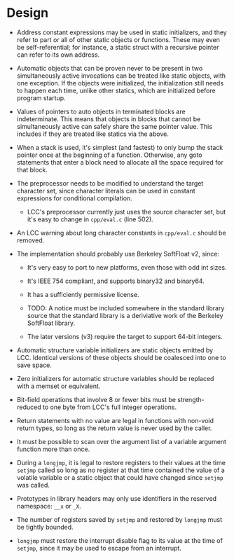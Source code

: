 # Design

* Address constant expressions may be used in static initializers, and they
    refer to part or all of other static objects or functions. These may even
    be self-referential; for instance, a static struct with a recursive
    pointer can refer to its own address.

* Automatic objects that can be proven never to be present in two
    simultaneously active invocations can be treated like static objects, with
    one exception. If the objects were initialized, the initialization still
    needs to happen each time, unlike other statics, which are initialized before
    program startup.

* Values of pointers to auto objects in terminated blocks are indeterminate.
    This means that objects in blocks that cannot be simultaneously active
    can safely share the same pointer value. This includes if they are
    treated like statics via the above.

* When a stack is used, it's simplest (and fastest) to only bump the stack
    pointer once at the beginning of a function. Otherwise, any goto
    statements that enter a block need to allocate all the space required for
    that block.

* The preprocessor needs to be modified to understand the target character set,
    since character literals can be used in constant expressions for conditional
    compilation.

  * LCC's preprocessor currently just uses the source character set, but it's
    easy to change in `cpp/eval.c` (line 502).

* An LCC warning about long character constants in `cpp/eval.c` should be
    removed.

* The implementation should probably use Berkeley SoftFloat v2, since:

    * It's very easy to port to new platforms, even those with odd int sizes.

    * It's IEEE 754 compliant, and supports binary32 and binary64.

    * It has a sufficiently permissive license.

    * TODO: A notice must be included somewhere in the standard library source
        that the standard library is a deriviative work of the Berkeley SoftFloat
        library.

    * The later versions (v3) require the target to support 64-bit integers.

* Automatic structure variable initializers are static objects emitted by LCC.
    Identical versions of these objects should be coalesced into one to save
    space.

* Zero initializers for automatic structure variables should be replaced with a
    memset or equivalent.

* Bit-field operations that involve 8 or fewer bits must be strength-reduced
    to one byte from LCC's full integer operations.

* Return statements with no value are legal in functions with non-void return
    types, so long as the return value is never used by the caller.

* It must be possible to scan over the argument list of a variable argument
    function more than once.

* During a `longjmp`, it is legal to restore registers to their values at the
    time `setjmp` called so long as no register at that time contained the
    value of a volatile variable or a static object that could have changed
    since `setjmp` was called.

* Prototypes in library headers may only use identifiers in the reserved
    namespace: `__x` or `_X`.

* The number of registers saved by `setjmp` and restored by `longjmp` must be
    tightly bounded.

* `longjmp` must restore the interrupt disable flag to its value at the time of
    `setjmp`, since it may be used to escape from an interrupt.